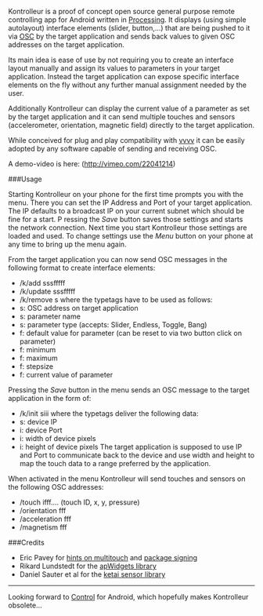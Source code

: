 Kontrolleur is a proof of concept open source general purpose remote controlling app for Android written in [Processing](http://processing.org). It displays (using simple autolayout) interface elements (slider, button,...) that are being pushed to it via [OSC](http://opensoundcontrol.org/spec-1_0) by the target application and sends back values to given OSC addresses on the target application. 

Its main idea is ease of use by not requiring you to create an interface layout manually and assign its values to parameters in your target application. Instead the target application can expose specific interface elements on the fly without any further manual assignment needed by the user. 

Additionally Kontrolleur can display the current value of a parameter as set by the target application and it can send multiple touches and sensors (accelerometer, orientation, magnetic field) directly to the target application. 

While conceived for plug and play compatibility with [vvvv](http://vvvv.org) it can be easily adopted by any software capable of sending and receiving OSC.

A demo-video is here:
(http://vimeo.com/22041214)

###Usage

Starting Kontrolleur on your phone for the first time prompts you with the menu. There you can set the IP Address and Port of your target application. The IP defaults to a broadcast IP on your current subnet which should be fine for a start. P ressing the _Save_ button saves those settings and starts the network connection. Next time you start Kontrolleur those settings are loaded and used. To change settings use the _Menu_ button on your phone at any time to bring up the menu again. 

From the target application you can now send OSC messages in the following format to create interface elements:
* /k/add sssfffff
* /k/update sssfffff
* /k/remove s
where the typetags have to be used as follows:
* s: OSC address on target application
* s: parameter name
* s: parameter type (accepts: Slider, Endless, Toggle, Bang)
* f: default value for parameter (can be reset to via two button click on parameter)
* f: minimum
* f: maximum
* f: stepsize
* f: current value of parameter

Pressing the _Save_ button in the menu sends an OSC message to the target application in the form of:
* /k/init siii
where the typetags deliver the following data:
* s: device IP
* i: device Port
* i: width of device pixels
* i: height of device pixels
The target application is supposed to use IP and Port to communicate back to the device and use width and height to map the touch data to a range preferred by the application.

When activated in the menu Kontrolleur will send touches and sensors on the following OSC addresses:
* /touch ifff.... (touch ID, x, y, pressure) 
* /orientation fff
* /acceleration fff
* /magnetism fff

###Credits
* Eric Pavey for [hints on multitouch](http://www.akeric.com/blog/?p=1435) and [package signing](http://www.akeric.com/blog/?p=1352)
* Rikard Lundstedt for the [apWidgets library](http://code.google.com/p/apwidgets)
* Daniel Sauter et al for the [ketai sensor library](http://code.google.com/p/ketai)
----
Looking forward to [Control](http://charlie-roberts.com/Control/) for Android, which hopefully makes Kontrolleur obsolete...